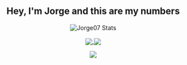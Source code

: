 
 <h2 align="center">Hey, I'm Jorge and this are my numbers</h2>
<p align="center">
   <img src="https://github-readme-stats.vercel.app/api?username=jorge07&include_all_commits=true&show_icons=true&count_private=true&bg_color=fff&text_color=000" align="center" alt="Jorge07 Stats" />
</p>
<p align="center">

<a href="https://github.com/jorge07/symfony-5-es-cqrs-boilerplate">
  <img align="center" src="https://github-readme-stats.vercel.app/api/pin/?username=jorge07&include_all_commits=true&show_icons=true&count_private=true&bg_color=fff&text_color=000&repo=symfony-5-es-cqrs-boilerplate" />
</a>
<a href="https://github.com/jorge07/ddd-playground">
  <img align="center" src="https://github-readme-stats.vercel.app/api/pin/?username=jorge07&include_all_commits=true&show_icons=true&count_private=true&bg_color=fff&text_color=000&repo=ddd-playground" />
</a>
</p>
<p align="center">
<a href="https://github.com/jorge07">
  <img align="center" src="https://github-readme-stats.vercel.app/api/top-langs/?username=jorge07&include_all_commits=true&show_icons=true&count_private=true&layout=compact&bg_color=fff&text_color=000" />
</a>
</p>

